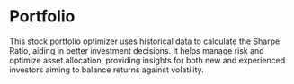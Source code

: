 # Portfolio
This stock portfolio optimizer uses historical data to calculate the Sharpe Ratio, aiding in better investment decisions. It helps manage risk and optimize asset allocation, providing insights for both new and experienced investors aiming to balance returns against volatility.
